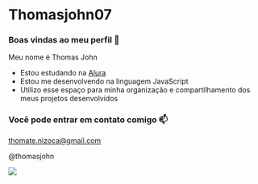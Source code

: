 # Thomasjohn07
### Boas vindas ao meu perfil 💙

Meu nome é Thomas John

- Estou estudando na [Alura](https://www.alura.com.br)
- Estou me desenvolvendo na linguagem JavaScript
- Utilizo esse espaço para minha organização e compartilhamento dos meus projetos desenvolvidos

### Você pode entrar em contato comigo 📫

thomate.nizoca@gmail.com

@thomasjohn

![](https://media1.tenor.com/m/7GyHsInT8uoAAAAC/naruto.gif)
